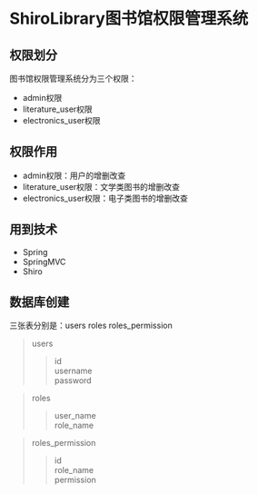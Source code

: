 # ShiroLibrary图书馆权限管理系统
## 权限划分
图书馆权限管理系统分为三个权限：<br/>
* admin权限<br/>
* literature_user权限<br/>
* electronics_user权限<br/>
## 权限作用
* admin权限：用户的增删改查<br/>
* literature_user权限：文学类图书的增删改查<br/>
* electronics_user权限：电子类图书的增删改查<br/>
## 用到技术
* Spring
* SpringMVC
* Shiro
## 数据库创建
三张表分别是：users  roles  roles_permission<br/>
> users<br/>
>> id<br/>
>> username<br/>
>> password<br/>

> roles<br/>
>> user_name<br/>
>> role_name<br/>

> roles_permission<br/>
>> id<br/>
>> role_name<br/>
>> permission<br/>
